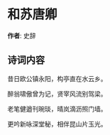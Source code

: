 # 和苏唐卿

**作者**: 史辞

## 诗词内容

昔日欧公镇永阳，构亭直在水云乡。

醉翁啸傲曾为记，贤宰风流别驾梁。

老笔健遒刊琬琰，晴岚滴沥照门墙。

更吟新咏深堂秘，相伴昆山片玉光。

